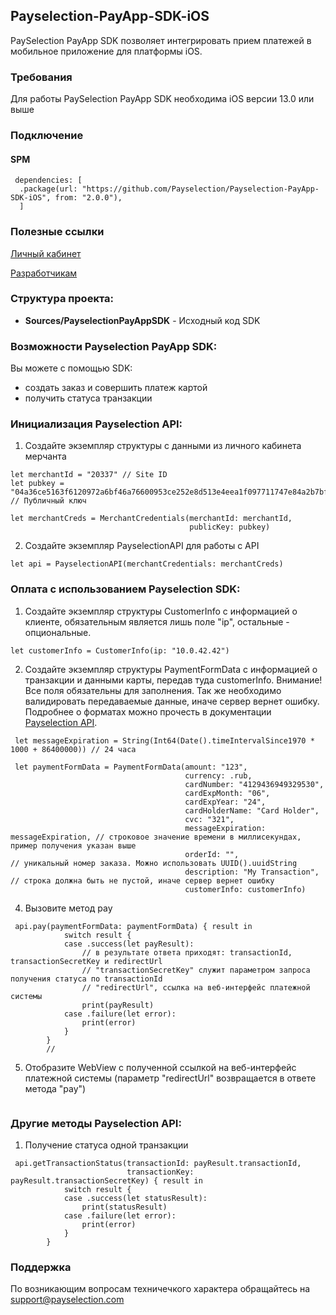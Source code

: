 ## Payselection-PayApp-SDK-iOS

PaySelection PayApp SDK позволяет интегрировать прием платежей в мобильное приложение для платформы iOS.

### Требования
Для работы PaySelection PayApp SDK необходима iOS версии 13.0 или выше

### Подключение
#### SPM

```
 dependencies: [
  .package(url: "https://github.com/Payselection/Payselection-PayApp-SDK-iOS", from: "2.0.0"),
  ]
```

### Полезные ссылки

[Личный кабинет](https://merchant.payselection.com/login/)

[Разработчикам](https://api.payselection.com/#section/Request-signature)

### Структура проекта:

* **Sources/PayselectionPayAppSDK** - Исходный код SDK


### Возможности Payselection PayApp SDK:

Вы можете с помощью SDK:

* создать заказ и совершить платеж картой
* получить статуса транзакции 

### Инициализация Payselection API:

1.	Создайте экземпляр структуры с данными из личного кабинета мерчанта

```
let merchantId = "20337" // Site ID
let pubkey = "04a36ce5163f6120972a6bf46a76600953ce252e8d513e4eea1f097711747e84a2b7bf967a72cf064fedc171f5effda2b899e8c143f45303c9ee68f7f562951c88" // Публичный ключ

let merchantCreds = MerchantCredentials(merchantId: merchantId, 
                                        publicKey: pubkey)
```

2.	Создайте экземпляр PayselectionAPI для работы с API

```
let api = PayselectionAPI(merchantCredentials: merchantCreds)
```

### Оплата с использованием Payselection SDK:

1. Создайте экземпляр структуры CustomerInfo с информацией о клиенте, обязательным является лишь поле "ip", остальные - опциональные.

```
let customerInfo = CustomerInfo(ip: "10.0.42.42")
```


2. Создайте экземпляр структуры PaymentFormData с информацией о транзакции и данными карты, передав туда customerInfo. Внимание! Все поля обязательны для заполнения. Так же необходимо валидировать передаваемые данные, иначе сервер вернет ошибку. Подробнее о форматах можно прочесть в документации  [Payselection API](https://api.payselection.com/#section/Request-signature).

```
 let messageExpiration = String(Int64(Date().timeIntervalSince1970 * 1000 + 86400000)) // 24 часа 
 
 let paymentFormData = PaymentFormData(amount: "123",
                                       currency: .rub,
                                       cardNumber: "4129436949329530",
                                       cardExpMonth: "06",
                                       cardExpYear: "24",
                                       cardHolderName: "Card Holder",
                                       cvc: "321",
                                       messageExpiration: messageExpiration, // строковое значение времени в миллисекундах, пример получения указан выше
                                       orderId: "",                          // уникальный номер заказа. Можно использовать UUID().uuidString
                                       description: "My Transaction",        // строка должна быть не пустой, иначе сервер вернет ошибку
                                       customerInfo: customerInfo)
```

4. Вызовите метод pay

```
 api.pay(paymentFormData: paymentFormData) { result in
            switch result {
            case .success(let payResult):
                // в результате ответа приходят: transactionId, transactionSecretKey и redirectUrl
                // "transactionSecretKey" служит параметром запроса получения статуса по transactionId
                // "redirectUrl", ссылка на веб-интерфейс платежной системы 
                print(payResult)
            case .failure(let error):
                print(error)
            }
        }
        //
```

5. Отобразите WebView с полученной ссылкой на веб-интерфейс платежной системы (параметр "redirectUrl" возвращается в ответе метода "pay")

```

```
### Другие методы Payselection API:

1. Получение статуса одной транзакции

```
 api.getTransactionStatus(transactionId: payResult.transactionId,
                          transactionKey: payResult.transactionSecretKey) { result in
            switch result {
            case .success(let statusResult):
                print(statusResult)
            case .failure(let error):
                print(error)
            }
        }
```


### Поддержка

По возникающим вопросам техничечкого характера обращайтесь на support@payselection.com
